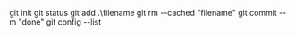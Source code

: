 git init
git status
git add .\filename
git rm --cached "filename"
git commit --m "done"
git config --list